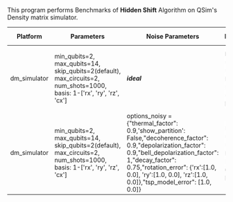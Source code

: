 This program performs Benchmarks of **Hidden Shift** Algorithm on QSim's Density matrix simulator.


|Platform|Parameters|Noise Parameters|Benchmarks|Volumetric Positioning|Remarks|
|--------|----------|----------------|----------|----------------------|-------|
|dm_simulator|min_qubits=2, max_qubits=14, skip_qubits=2(default), max_circuits=2, num_shots=1000, basis: 1-['rx', 'ry', 'rz', 'cx']|***ideal***|![Test-1](1.jpg)|![Test-1-QV](1-QV.jpg)|dm_simulator supports upto 31 qubits. Execution is limited to **14** Qubits.|
|dm_simulator|min_qubits=2, max_qubits=14, skip_qubits=2(default), max_circuits=2, num_shots=1000, basis: 1-['rx', 'ry', 'rz', 'cx']|options_noisy = {"thermal_factor": 0.9,'show_partition': False,"decoherence_factor": 0.9,"depolarization_factor": 0.9,"bell_depolarization_factor": 1,"decay_factor": 0.75,"rotation_error": {'rx':[1.0, 0.0], 'ry':[1.0, 0.0], 'rz':[1.0, 0.0]},"tsp_model_error": [1.0, 0.0]}|![Test-2](2.jpg)|![Test-2-QV](2-QV.jpg)|Execution is limited to **14 Qubits** due to timing & memory constraints.|